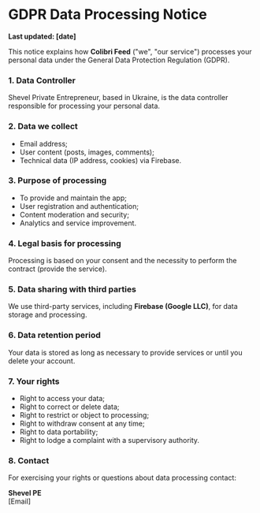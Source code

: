 # GDPR Data Processing Notice

**Last updated: [date]**

This notice explains how **Colibri Feed** ("we", "our service") processes your personal data under the General Data Protection Regulation (GDPR).

### 1. Data Controller

Shevel Private Entrepreneur, based in Ukraine, is the data controller responsible for processing your personal data.

### 2. Data we collect

- Email address;
- User content (posts, images, comments);
- Technical data (IP address, cookies) via Firebase.

### 3. Purpose of processing

- To provide and maintain the app;
- User registration and authentication;
- Content moderation and security;
- Analytics and service improvement.

### 4. Legal basis for processing

Processing is based on your consent and the necessity to perform the contract (provide the service).

### 5. Data sharing with third parties

We use third-party services, including **Firebase (Google LLC)**, for data storage and processing.

### 6. Data retention period

Your data is stored as long as necessary to provide services or until you delete your account.

### 7. Your rights

- Right to access your data;
- Right to correct or delete data;
- Right to restrict or object to processing;
- Right to withdraw consent at any time;
- Right to data portability;
- Right to lodge a complaint with a supervisory authority.

### 8. Contact

For exercising your rights or questions about data processing contact:

**Shevel PE**  
[Email]
